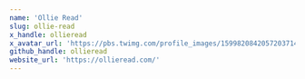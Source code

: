 ```yaml
---
name: 'Ollie Read'
slug: ollie-read
x_handle: ollieread
x_avatar_url: 'https://pbs.twimg.com/profile_images/1599820842057203714/d2qpTMc__200x200.jpg'
github_handle: ollieread
website_url: 'https://ollieread.com/'
---
```


